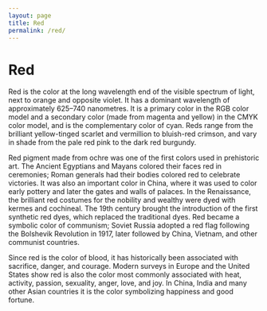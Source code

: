 ```yaml
---
layout: page
title: Red
permalink: /red/
---
```


# Red

Red is the color at the long wavelength end of the visible spectrum of light, next to orange and opposite violet. It has a dominant wavelength of approximately 625–740 nanometres. It is a primary color in the RGB color model and a secondary color (made from magenta and yellow) in the CMYK color model, and is the complementary color of cyan. Reds range from the brilliant yellow-tinged scarlet and vermillion to bluish-red crimson, and vary in shade from the pale red pink to the dark red burgundy.

Red pigment made from ochre was one of the first colors used in prehistoric art. The Ancient Egyptians and Mayans colored their faces red in ceremonies; Roman generals had their bodies colored red to celebrate victories. It was also an important color in China, where it was used to color early pottery and later the gates and walls of palaces. In the Renaissance, the brilliant red costumes for the nobility and wealthy were dyed with kermes and cochineal. The 19th century brought the introduction of the first synthetic red dyes, which replaced the traditional dyes. Red became a symbolic color of communism; Soviet Russia adopted a red flag following the Bolshevik Revolution in 1917, later followed by China, Vietnam, and other communist countries.

Since red is the color of blood, it has historically been associated with sacrifice, danger, and courage. Modern surveys in Europe and the United States show red is also the color most commonly associated with heat, activity, passion, sexuality, anger, love, and joy. In China, India and many other Asian countries it is the color symbolizing happiness and good fortune.
